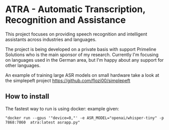 # ATRA - Automatic Transcription, Recognition and Assistance

This project focuses on providing speech recognition and intelligent assistants across industries and languages.

The project is being developed on a private basis with support Primeline Solutions who is the main sponsor of my research.
Currently I'm focusing on languages used in the German area, but I'm happy about any support for other languages.

An example of training large ASR models on small hardware take a look at the simplepeft project https://github.com/flozi00/simplepeft 

## How to install
The fastest way to run is using docker:
example given:

```
"docker run --gpus '"device=0,"' -e ASR_MODEL="openai/whisper-tiny" -p 7868:7860  atra:latest asrapp.py"
```